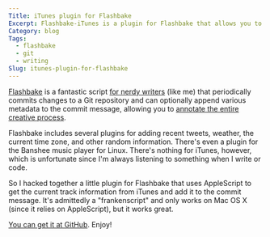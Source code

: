 ```yaml
---
Title: iTunes plugin for Flashbake
Excerpt: Flashbake-iTunes is a plugin for Flashbake that allows you to include information for the current track in the periodic git commit message.
Category: blog
Tags: 
  - flashbake
  - git
  - writing
Slug: itunes-plugin-for-flashbake
---
```



[Flashbake](https://github.com/cmdln/flashbake "Home - flashbake - GitHub") is a fantastic script [for nerdy writers](http://lifehacker.com/5232049/flashbake-automates-version-control-for-nerdy-writers "Flashbake Automates Version Control for (Nerdy) Writers - Downloads - Lifehacker") (like me) that periodically commits changes to a Git repository and can optionally append various metadata to the commit message, allowing you to [annotate the entire creative process](http://www.boingboing.net/2009/02/13/flashbake-free-versi.html "Flashbake: Free version-control for writers using git - Boing Boing").

Flashbake includes several plugins for adding recent tweets, weather, the current time zone, and other random information. There's even a plugin for the Banshee music player for Linux. There's nothing for iTunes, however, which is unfortunate since I'm always listening to something when I write or code.

So I hacked together a little plugin for Flashbake that uses AppleScript to get the current track information from iTunes and add it to the commit message. It's admittedly a "frankenscript" and only works on Mac OS X (since it relies on AppleScript), but it works great. 

[You can get it at GitHub](http://github.com/andrewheiss/Flashbake-iTunes/ "andrewheiss's Flashbake-iTunes at master - GitHub"). Enjoy!
